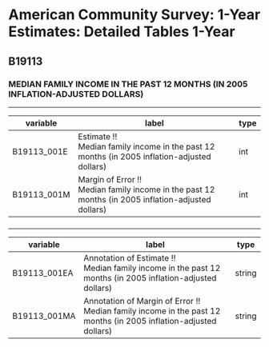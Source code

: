# American Community Survey: 1-Year Estimates: Detailed Tables 1-Year

## B19113

### MEDIAN FAMILY INCOME IN THE PAST 12 MONTHS (IN 2005 INFLATION-ADJUSTED DOLLARS)

___

| variable | label | type |
| ----- | ----- | ----- |
| B19113_001E | Estimate !!<br>Median family income in the past 12 months (in 2005 inflation-adjusted dollars) | int |
| B19113_001M | Margin of Error !!<br>Median family income in the past 12 months (in 2005 inflation-adjusted dollars) | int |
### 

___

| variable | label | type |
| ----- | ----- | ----- |
| B19113_001EA | Annotation of Estimate !!<br>Median family income in the past 12 months (in 2005 inflation-adjusted dollars) | string |
| B19113_001MA | Annotation of Margin of Error !!<br>Median family income in the past 12 months (in 2005 inflation-adjusted dollars) | string |

